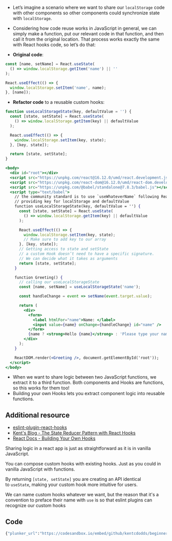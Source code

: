 -   Let’s imagine a scenario where we want to share our `localStorage` code with other components so other components could synchronize state with `localStorage`.
    
-   Considering how code reuse works in JavaScript in general, we can simply make a function, put our relevant code in that function, and then call it from the original location. That process works exactly the same with React hooks code, so let’s do that:
    
-   **Original code**:

```jsx
const [name, setName] = React.useState(
  () => window.localStorage.getItem('name') || ''
);

React.useEffect(() => {
  window.localStorage.setItem('name', name);
}, [name]);
```

-   **Refactor code** to a reusable custom hooks:

```jsx
function useLocalStorageState(key, defaultValue = '') {
  const [state, setState] = React.useState(
    () => window.localStorage.getItem(key) || defaultValue
  );

  React.useEffect(() => {
    window.localStorage.setItem(key, state);
  }, [key, state]);

  return [state, setState];
}
```

```jsx
<body>
  <div id="root"></div>
  <script src="https://unpkg.com/react@16.12.0/umd/react.development.js"></script>
  <script src="https://unpkg.com/react-dom@16.12.0/umd/react-dom.development.js"></script>
  <script src="https://unpkg.com/@babel/standalone@7.8.3/babel.js"></script>
  <script type="text/babel">
    // the community standard is to use `useWhateverName` following React Hooks name standards
    // providing key for localStorage and defaultValue
    function useLocalStorageState(key, defaultValue = '') {
      const [state, setState] = React.useState(
        () => window.localStorage.getItem(key) || defaultValue
      );

      React.useEffect(() => {
        window.localStorage.setItem(key, state);
        // Make sure to add key to our array
      }, [key, state]);
      // Getting access to state and setState
      // a custom Hook doesn’t need to have a specific signature.
      // We can decide what it takes as arguments
      return [state, setState];
    }

    function Greeting() {
      // calling our useLocalStorageState
      const [name, setName] = useLocalStorageState('name');

      const handleChange = event => setName(event.target.value);

      return (
        <div>
          <form>
            <label htmlFor="name">Name: </label>
            <input value={name} onChange={handleChange} id="name" />
          </form>
          {name ? <strong>Hello {name}</strong> : 'Please type your name'}
        </div>
      );
    }

    ReactDOM.render(<Greeting />, document.getElementById('root'));
  </script>
</body>
```

-   When we want to share logic between two JavaScript functions, we extract it to a third function. Both components and Hooks are functions, so this works for them too!
-   Building your own Hooks lets you extract component logic into reusable functions.

## Additional resource

-   [eslint-plugin-react-hooks](https://www.npmjs.com/package/eslint-plugin-react-hooks)
-   [Kent's Blog - The State Reducer Pattern with React Hooks](https://kentcdodds.com/blog/the-state-reducer-pattern-with-react-hooks)
-   [React Docs - Building Your Own Hooks](https://reactjs.org/docs/hooks-custom.html)

Sharing logic in a react app is just as straightforward as it is in vanilla JavaScript.

You can compose custom hooks with existing hooks. Just as you could in vanilla JavaScript with functions.

By returning `[state, setState]` you are creating an API identical to `useState`, making your custom hook more intuitive for users.

We can name custom hooks whatever we want, but the reason that it's a convention to preface their name with `use` is so that eslint plugins can recognize our custom hooks

## Code
```bash
{"plunker_url":"https://codesandbox.io/embed/github/kentcdodds/beginners-guide-to-react/tree/codesandbox/16-custom-hooks?fontsize=14&hidenavigation=1&theme=dark"}
```